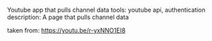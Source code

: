 Youtube app that pulls channel data
tools: youtube api, authentication
description: A page that pulls channel data

taken from: https://youtu.be/r-yxNNO1EI8
